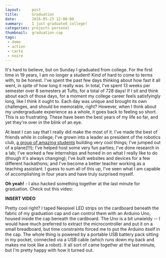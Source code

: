 ```yaml
---
layout:     post
title:      Graduation
date:       2016-05-23 12:00:00
summary:    I just graduated college!
categories: projects personal
thumbnail:  graduation-cap
tags:
 - demo
 - action
 - carte
 - noire
---
```


It's hard to believe, but on Sunday I graduated from college. For the first time
in 19 years, I am no longer a student! Kind of hard to come to terms with, to be
honest. I've spent the past few days thinking about how fast it all went, in
spite of how long it really was. In total, I've spent 13 weeks per semester over
8 semesters at Tufts, for a total of 728 days! If I sit and think about each of
those days, for a moment my college career feels satisfyingly long, like I think
it ought to. Each day was unique and brought its own challenges, and should be
memorable, right? However, when I think about my undergraduate experience as a
whole, it goes back to feeling so short. This is so frustrating.  These have
been the best years of my life so far, and yet they're over in the blink of an
eye.

At least I can say that I really did make the most of it. I've made the best of
friends while in college; I've grown into a leader as president of the robotics
club, [a group of amazing students](http://tuftsroboticsclub.com) building very
cool things; I've jumped out of a plane(!!!); I've helped host some very fun
parties; I've done research in a lab; I've worked a few internships and honed in
on what I really like to do (though it's always changing); I've built websites
and devices for a few different hackathons; and I've become a better teacher
working as a teaching assistant. I guess to sum all of this up, I've seen what I
am capable of accomplishing in four years and have truly surprised myself.

**Oh yeah!** - I also hacked something together at the last minute for
graduation. Check out this video:

**INSERT VIDEO**

Pretty cool right? I taped Neopixel LED strips on the cardboard beneath the
fabric of my graduation cap and can control them with an Arduino Uno, housed
inside the cap beneath the cardboard. The Uno is a bit unwieldy -- I would have
much preferred to extract the microcontroller and put it on a small breadboard,
but time constraints forced me to put the Arduino itself in the cap. The whole
thing is powered by a portable USB battery pack sitting in my pocket, connected
via a USB cable (which runs down my back and makes me look like a robot). It all
sort of came together at the last minute, but I'm pretty happy with how it
turned out.


